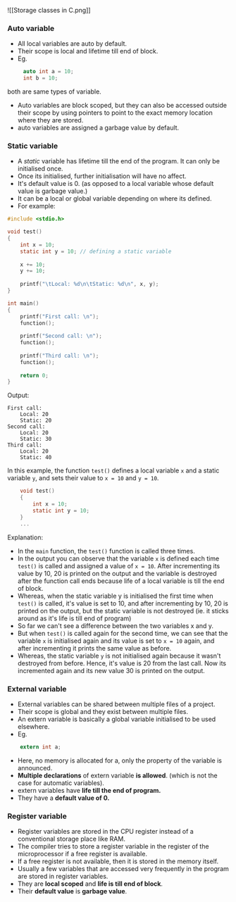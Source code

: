 ![[Storage classes in C.png]]
### Auto variable
- All local variables are auto by default.
- Their scope is local and lifetime till end of block.
- Eg. 
```c 
	 auto int a = 10;
	 int b = 10;
```
both are same types of variable.
- Auto variables are block scoped, but they can also be accessed outside their scope by using pointers to point to the exact memory location where they are stored.
- auto variables are assigned a garbage value by default.
### Static variable
- A _static_ variable has lifetime till the end of the program. It can only be initialised once. 
- Once its initialised, further initialisation will have no affect. 
- It's default value is 0. (as opposed to a local variable whose default value is garbage value.)
- It can be a local or global variable depending on where its defined. 
- For example: 
```c
#include <stdio.h>

void test()
{
	int x = 10;
	static int y = 10; // defining a static variable
	
	x += 10;
	y += 10;
	
	printf("\tLocal: %d\n\tStatic: %d\n", x, y);
}

int main()
{
	printf("First call: \n");
	function();
	
	printf("Second call: \n");
	function();
	
	printf("Third call: \n");
	function();
	
	return 0;
}
```
Output: 
```
First call: 
	Local: 20
	Static: 20
Second call: 
	Local: 20
	Static: 30
Third call: 
	Local: 20
	Static: 40
```

In this example, the function `test()` defines a local variable `x` and a static variable `y`, and sets their value to `x = 10` and `y = 10`.
```c
	void test() 
	{
		int x = 10;
		static int y = 10;
	}
	...
```
Explanation: 
- In the `main` function, the `test()` function is called three times. 
- In the output you can observe that the variable `x` is defined each time `test()` is called and assigned a value of `x = 10`. After incrementing its value by 10, 20 is printed on the output and the variable is destroyed after the function call ends because life of a local variable is till the end of block.
- Whereas, when the static variable y is initialised the first time when `test()` is called, it's value is set to 10, and after incrementing by 10, 20 is printed on the output, but the static variable is not destroyed (ie. it sticks around as it's life is till end of program) 
- So far we can't see a difference between the two variables x and y.
- But when `test()` is called again for the second time, we can see that the variable `x` is initialised again and its value is set to `x = 10` again, and after incrementing it prints the same value as before. 
- Whereas, the static variable `y` is not initialised again because it wasn't destroyed from before. Hence, it's value is 20 from the last call. Now its incremented again and its new value 30 is printed on the output. 

### External variable
- External variables can be shared between multiple files of a project.
- Their scope is global and they exist between multiple files. 
- An extern variable is basically a global variable initialised to be used elsewhere.
- Eg. 
```c
	extern int a;
```
- Here, no memory is allocated for a, only the property of the variable is announced. 
- **Multiple declarations** of extern variable **is allowed**. (which is not the case for automatic variables).
- extern variables have **life till the end of program.**
- They have a **default value of 0.** 
### Register variable
- Register variables are stored in the CPU register instead of a conventional storage place like RAM. 
- The compiler tries to store a register variable in the register of the microprocessor if a free register is available.
- If a free register is not available, then it is stored in the memory itself.
- Usually a few variables that are accessed very frequently in the program are stored in register variables.
- They are **local scoped** and **life is till end of block**.
- Their **default value** is **garbage value**. 

